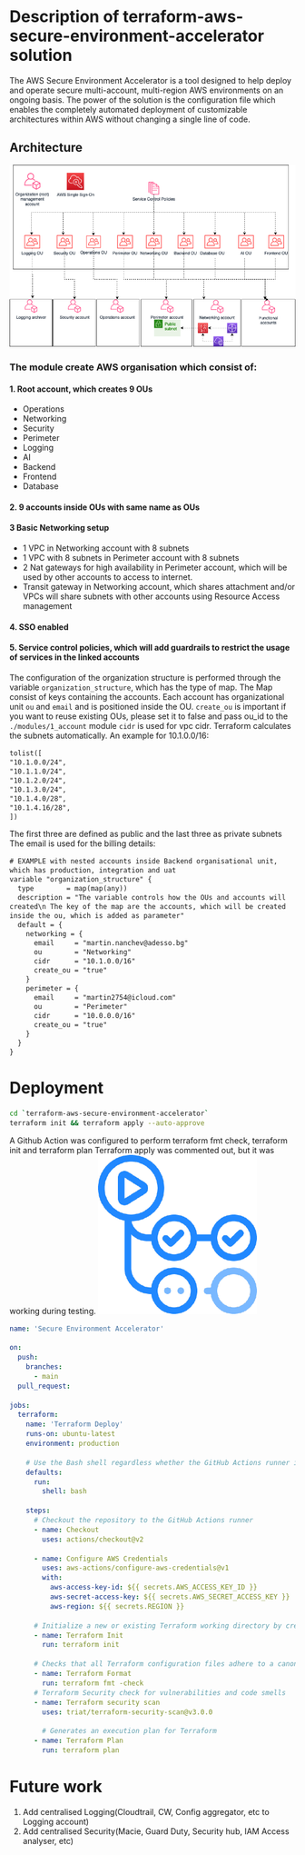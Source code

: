 # Description of terraform-aws-secure-environment-accelerator solution
The AWS Secure Environment Accelerator is a tool designed to help deploy and operate secure multi-account, multi-region AWS environments on an ongoing basis. The power of the solution is the configuration file which enables the completely automated deployment of customizable architectures within AWS without changing a single line of code.
## Architecture
![Architecture](terraform_secure_environment_accelerator_diagram_sample.drawio.png)
### The module create AWS organisation which consist of:
#### 1. Root account, which creates 9 OUs
- Operations
- Networking
- Security
- Perimeter
- Logging
- AI
- Backend
- Frontend
- Database
#### 2. 9 accounts inside OUs with same name as OUs
#### 3 Basic Networking setup
- 1 VPC in Networking account with 8 subnets
- 1 VPC with 8 subnets in Perimeter account with 8 subnets
- 2 Nat gateways for high availability in Perimeter account, which will be used by other accounts to access to internet.
- Transit gateway in Networking account, which shares attachment and/or VPCs will share subnets with other accounts using 
Resource Access management
#### 4. SSO enabled
#### 5. Service control policies, which will add guardrails to restrict the usage of services in the linked accounts

The configuration of the organization structure is performed through the variable `organization_structure`, which
has the type of map.
The Map consist of keys containing the accounts. 
Each account has organizational unit `ou` and `email` and is positioned inside the OU. 
`create_ou` is important if you want to reuse existing OUs, please set it to false and pass ou_id to the `./modules/1_account` 
module
`cidr` is used for vpc cidr. Terraform calculates the subnets automatically. An example for 10.1.0.0/16:
```
tolist([
"10.1.0.0/24",
"10.1.1.0/24",
"10.1.2.0/24",
"10.1.3.0/24",
"10.1.4.0/28",
"10.1.4.16/28",
])
```
The first three are defined as public and the last three as private subnets
The email is used for the billing details:
```hcl
# EXAMPLE with nested accounts inside Backend organisational unit, which has production, integration and uat
variable "organization_structure" {
  type        = map(map(any))
  description = "The variable controls how the OUs and accounts will created\n The key of the map are the accounts, which will be created inside the ou, which is added as parameter"
  default = {
    networking = {
      email     = "martin.nanchev@adesso.bg"
      ou        = "Networking"
      cidr      = "10.1.0.0/16"
      create_ou = "true"
    }
    perimeter = {
      email     = "martin2754@icloud.com"
      ou        = "Perimeter"
      cidr      = "10.0.0.0/16"
      create_ou = "true"
    }
  }
}
```
# Deployment
```bash
cd `terraform-aws-secure-environment-accelerator`
terraform init && terraform apply --auto-approve
```
A Github Action was configured to perform terraform fmt check, terraform init and terraform plan
Terraform apply was commented out, but it was working during testing.
![Github Action](github_actions.png)
```yaml
name: 'Secure Environment Accelerator'

on:
  push:
    branches:
      - main
  pull_request:

jobs:
  terraform:
    name: 'Terraform Deploy'
    runs-on: ubuntu-latest
    environment: production

    # Use the Bash shell regardless whether the GitHub Actions runner is ubuntu-latest, macos-latest, or windows-latest
    defaults:
      run:
        shell: bash

    steps:
      # Checkout the repository to the GitHub Actions runner
      - name: Checkout
        uses: actions/checkout@v2

      - name: Configure AWS Credentials
        uses: aws-actions/configure-aws-credentials@v1
        with:
          aws-access-key-id: ${{ secrets.AWS_ACCESS_KEY_ID }}
          aws-secret-access-key: ${{ secrets.AWS_SECRET_ACCESS_KEY }}
          aws-region: ${{ secrets.REGION }}

      # Initialize a new or existing Terraform working directory by creating initial files, loading any remote state, downloading modules, etc.
      - name: Terraform Init
        run: terraform init

      # Checks that all Terraform configuration files adhere to a canonical format
      - name: Terraform Format
        run: terraform fmt -check
      # Terraform Security check for vulnerabilities and code smells
      - name: Terraform security scan
        uses: triat/terraform-security-scan@v3.0.0

        # Generates an execution plan for Terraform
      - name: Terraform Plan
        run: terraform plan
```
# Future work
1. Add centralised Logging(Cloudtrail, CW, Config aggregator, etc to Logging account)
2. Add centralised Security(Macie, Guard Duty, Security hub, IAM Access analyser, etc)
